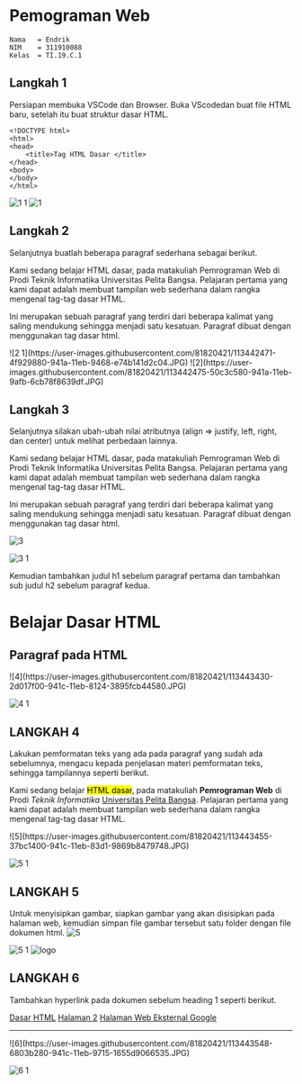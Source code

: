 # Pemograman Web
~~~
Nama   = Endrik
NIM    = 311910088
Kelas  = TI.19.C.1
~~~
## Langkah 1 
Persiapan membuka VSCode dan Browser.
Buka VScodedan buat file HTML baru, setelah itu buat struktur dasar HTML.
~~~
<!DOCTYPE html>
<html>
<head>
    <title>Tag HTML Dasar </title>
</head>
<body>
</body>
</html>
~~~
![1 1](https://user-images.githubusercontent.com/81820421/113442325-0b9f9380-941a-11eb-9bc8-ed443efe6c38.JPG)
![1](https://user-images.githubusercontent.com/81820421/113442326-0cd0c080-941a-11eb-954f-481f712beb2e.JPG)


## Langkah 2
Selanjutnya buatlah beberapa paragraf sederhana sebagai berikut.

<!-- Ini adalah paragraf pertama -->
<p>Kami sedang belajar HTML dasar, pada matakuliah Pemrograman Web di Prodi 
    Teknik Informatika Universitas Pelita Bangsa. Pelajaran pertama yang kami dapat 
    adalah membuat tampilan web sederhana dalam rangka mengenal tag-tag dasar 
    HTML.</p>
    
<!-- Ini adalah paragraf kedua -->
<p>Ini merupakan sebuah paragraf yang terdiri dari beberapa 
    kalimat yang saling mendukung sehingga menjadi satu kesatuan. Paragraf dibuat 
    dengan menggunakan tag dasar html.</p>
    ![2 1](https://user-images.githubusercontent.com/81820421/113442471-4f929880-941a-11eb-9468-e74b141d2c04.JPG)
![2](https://user-images.githubusercontent.com/81820421/113442475-50c3c580-941a-11eb-9afb-6cb78f8639df.JPG)

## Langkah 3

Selanjutnya silakan ubah-ubah nilai atributnya (align => justify, left, right, dan center) untuk melihat perbedaan lainnya.

<!-- Ini adalah paragraf pertama -->
<p align=”center”>Kami sedang belajar HTML dasar, pada matakuliah Pemrograman 
    Web di Prodi Teknik Informatika Universitas Pelita Bangsa. Pelajaran pertama 
    yang kami dapat adalah membuat tampilan web sederhana dalam rangka mengenal 
    tag-tag dasar HTML.</p>
 <!-- Ini adalah paragraf kedua -->
<p align=”right”>Ini merupakan sebuah paragraf yang terdiri dari beberapa 
    kalimat yang saling mendukung sehingga menjadi satu kesatuan. Paragraf dibuat 
    dengan menggunakan tag dasar html.</p>
    
![3](https://user-images.githubusercontent.com/81820421/113443392-1a874580-941c-11eb-9583-8b2f0d7589c7.JPG)

![3 1](https://user-images.githubusercontent.com/81820421/113442556-718c1b00-941a-11eb-8dea-38bd128cc2d6.JPG)


Kemudian tambahkan judul h1 sebelum paragraf pertama dan tambahkan sub judul h2 sebelum paragraf kedua.

<!-- judul paragraf pertama -->
<h1>Belajar Dasar HTML</h1>
<!-- judul paragraf kedua -->
<h2>Paragraf pada HTML</h2>
![4](https://user-images.githubusercontent.com/81820421/113443430-2d017f00-941c-11eb-8124-3895fcb44580.JPG)


![4 1](https://user-images.githubusercontent.com/81820421/113442630-97192480-941a-11eb-9b03-8af415eb2c7d.JPG)

## LANGKAH 4
Lakukan pemformatan teks yang ada pada paragraf yang sudah ada sebelumnya, mengacu kepada penjelasan materi pemformatan teks, sehingga tampilannya seperti berikut.

<p align="left">Kami sedang belajar <mark>HTML dasar</mark>, pada matakuliah <b>Pemrograman
    Web</b> di Prodi <i>Teknik Informatika</i> <ins>Universitas Pelita Bangsa</ins>. Pelajaran pertama
    yang kami dapat adalah membuat tampilan web sederhana dalam rangka mengenal
    tag-tag dasar HTML.</p>
    ![5](https://user-images.githubusercontent.com/81820421/113443455-37bc1400-941c-11eb-83d1-9869b8479748.JPG)

![5 1](https://user-images.githubusercontent.com/81820421/113442769-de9fb080-941a-11eb-9789-d6ce8690e08c.JPG)

## LANGKAH 5
Untuk menyisipkan gambar, siapkan gambar yang akan disisipkan pada halaman web, kemudian simpan file gambar tersebut satu folder dengan file dokumen html.
![5](https://user-images.githubusercontent.com/81820421/113443523-5a4e2d00-941c-11eb-851f-9e723d8c8628.JPG)


![5 1](https://user-images.githubusercontent.com/81820421/113443037-5cfc5280-941b-11eb-8461-0f39ccb6f7eb.JPG)
![logo](https://user-images.githubusercontent.com/81820421/113442898-1a3a7a80-941b-11eb-8467-8dad0e32b1f4.JPG)

## LANGKAH 6
Tambahkan hyperlink pada dokumen sebelum heading 1 seperti berikut.

<!-- menambahkan link navigasi -->
<nav>
    <a href="lab1_tag_dasar.html">Dasar HTML</a>
    <a href="lab1_halaman2.html">Halaman 2</a>
    <a href="http://www.google.com">Halaman Web Eksternal Google</a>
    </nav>
    <hr>  
![6](https://user-images.githubusercontent.com/81820421/113443548-6803b280-941c-11eb-9715-1655d9066535.JPG)

![6 1](https://user-images.githubusercontent.com/81820421/113442994-4a821900-941b-11eb-8988-6a1bc68708ea.JPG)

